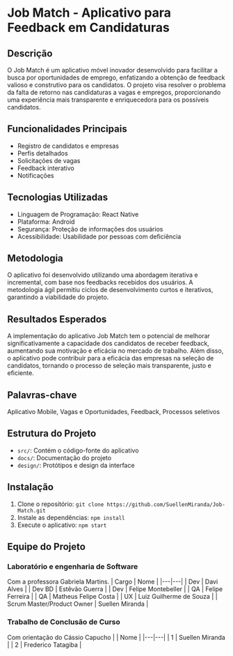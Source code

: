 # Job Match - Aplicativo para Feedback em Candidaturas

## Descrição
O Job Match é um aplicativo móvel inovador desenvolvido para facilitar a busca por oportunidades de emprego, enfatizando a obtenção de feedback valioso e construtivo para os candidatos. O projeto visa resolver o problema da falta de retorno nas candidaturas a vagas e empregos, proporcionando uma experiência mais transparente e enriquecedora para os possíveis candidatos.

## Funcionalidades Principais
- Registro de candidatos e empresas
- Perfis detalhados
- Solicitações de vagas
- Feedback interativo
- Notificações

## Tecnologias Utilizadas
- Linguagem de Programação: React Native
- Plataforma: Android
- Segurança: Proteção de informações dos usuários
- Acessibilidade: Usabilidade por pessoas com deficiência

## Metodologia
O aplicativo foi desenvolvido utilizando uma abordagem iterativa e incremental, com base nos feedbacks recebidos dos usuários. A metodologia ágil permitiu ciclos de desenvolvimento curtos e iterativos, garantindo a viabilidade do projeto.

## Resultados Esperados
A implementação do aplicativo Job Match tem o potencial de melhorar significativamente a capacidade dos candidatos de receber feedback, aumentando sua motivação e eficácia no mercado de trabalho. Além disso, o aplicativo pode contribuir para a eficácia das empresas na seleção de candidatos, tornando o processo de seleção mais transparente, justo e eficiente.

## Palavras-chave
Aplicativo Mobile, Vagas e Oportunidades, Feedback, Processos seletivos

## Estrutura do Projeto
- `src/`: Contém o código-fonte do aplicativo
- `docs/`: Documentação do projeto
- `design/`: Protótipos e design da interface

## Instalação
1. Clone o repositório: `git clone https://github.com/SuellenMiranda/Job-Match.git`
2. Instale as dependências: `npm install`
3. Execute o aplicativo: `npm start`

## Equipe do Projeto
### Laboratório e engenharia de Software
Com a professora Gabriela Martins.
| Cargo | Nome |
|---|---|
| Dev | Davi Alves |
| Dev BD | Estêvão Guerra |
| Dev | Felipe Montebeller |
| QA | Felipe Ferreira |
| QA | Matheus Felipe Costa |
| UX | Luiz Guilherme de Souza |
| Scrum Master/Product Owner | Suellen Miranda |


### Trabalho de Conclusão de Curso
Com orientação do Cássio Capucho
|   | Nome |
|---|---|
| 1 | Suellen Miranda |
| 2 | Frederico Tatagiba |
